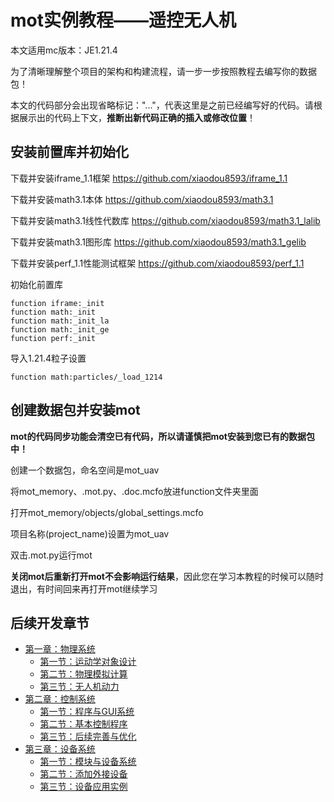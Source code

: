# mot实例教程——遥控无人机

本文适用mc版本：JE1.21.4

为了清晰理解整个项目的架构和构建流程，请一步一步按照教程去编写你的数据包！

本文的代码部分会出现省略标记："..."，代表这里是之前已经编写好的代码。请根据展示出的代码上下文，**推断出新代码正确的插入或修改位置**！

## 安装前置库并初始化

下载并安装iframe_1.1框架
https://github.com/xiaodou8593/iframe_1.1

下载并安装math3.1本体
https://github.com/xiaodou8593/math3.1

下载并安装math3.1线性代数库
https://github.com/xiaodou8593/math3.1_lalib

下载并安装math3.1图形库
https://github.com/xiaodou8593/math3.1_gelib

下载并安装perf_1.1性能测试框架
https://github.com/xiaodou8593/perf_1.1

初始化前置库
```
function iframe:_init
function math:_init
function math:_init_la
function math:_init_ge
function perf:_init
```

导入1.21.4粒子设置
```
function math:particles/_load_1214
```

## 创建数据包并安装mot

**mot的代码同步功能会清空已有代码，所以请谨慎把mot安装到您已有的数据包中！**

创建一个数据包，命名空间是mot_uav

将mot_memory、.mot.py、.doc.mcfo放进function文件夹里面

打开mot_memory/objects/global_settings.mcfo

项目名称(project_name)设置为mot_uav

双击.mot.py运行mot

**关闭mot后重新打开mot不会影响运行结果**，因此您在学习本教程的时候可以随时退出，有时间回来再打开mot继续学习

## 后续开发章节

*   [第一章：物理系统](chapter1.md)
    *   [第一节：运动学对象设计](chapter1.md#第一节运动学对象设计)
    *   [第二节：物理模拟计算](chapter1.md#第二节物理模拟计算)
    *   [第三节：无人机动力](chapter1.md#第三节无人机动力)
*   [第二章：控制系统](chapter2.md)
    *   [第一节：程序与GUI系统](chapter2.md#第一节程序与GUI系统)
    *   [第二节：基本控制程序](chapter2.md#第二节基本控制程序)
    *   [第三节：后续完善与优化](chapter2.md#第三节后续完善与优化)
*   [第三章：设备系统](chapter3.md)
    *   [第一节：模块与设备系统](chapter3.md#第一节模块与设备系统)
    *   [第二节：添加外接设备](chapter3.md#第二节添加外接设备)
    *   [第三节：设备应用实例](chapter3.md#第三节设备应用实例)